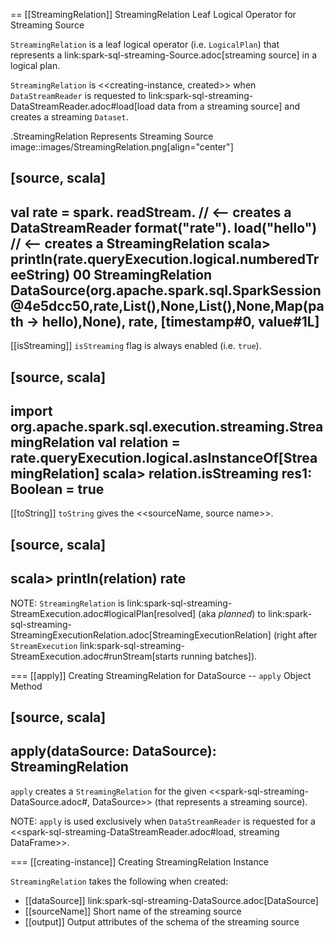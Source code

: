 == [[StreamingRelation]] StreamingRelation Leaf Logical Operator for Streaming Source

`StreamingRelation` is a leaf logical operator (i.e. `LogicalPlan`) that represents a link:spark-sql-streaming-Source.adoc[streaming source] in a logical plan.

`StreamingRelation` is <<creating-instance, created>> when `DataStreamReader` is requested to link:spark-sql-streaming-DataStreamReader.adoc#load[load data from a streaming source] and creates a streaming `Dataset`.

.StreamingRelation Represents Streaming Source
image::images/StreamingRelation.png[align="center"]

[source, scala]
----
val rate = spark.
  readStream.     // <-- creates a DataStreamReader
  format("rate").
  load("hello")   // <-- creates a StreamingRelation
scala> println(rate.queryExecution.logical.numberedTreeString)
00 StreamingRelation DataSource(org.apache.spark.sql.SparkSession@4e5dcc50,rate,List(),None,List(),None,Map(path -> hello),None), rate, [timestamp#0, value#1L]
----

[[isStreaming]]
`isStreaming` flag is always enabled (i.e. `true`).

[source, scala]
----
import org.apache.spark.sql.execution.streaming.StreamingRelation
val relation = rate.queryExecution.logical.asInstanceOf[StreamingRelation]
scala> relation.isStreaming
res1: Boolean = true
----

[[toString]]
`toString` gives the <<sourceName, source name>>.

[source, scala]
----
scala> println(relation)
rate
----

NOTE: `StreamingRelation` is link:spark-sql-streaming-StreamExecution.adoc#logicalPlan[resolved] (aka _planned_) to link:spark-sql-streaming-StreamingExecutionRelation.adoc[StreamingExecutionRelation] (right after `StreamExecution` link:spark-sql-streaming-StreamExecution.adoc#runStream[starts running batches]).

=== [[apply]] Creating StreamingRelation for DataSource -- `apply` Object Method

[source, scala]
----
apply(dataSource: DataSource): StreamingRelation
----

`apply` creates a `StreamingRelation` for the given <<spark-sql-streaming-DataSource.adoc#, DataSource>> (that represents a streaming source).

NOTE: `apply` is used exclusively when `DataStreamReader` is requested for a <<spark-sql-streaming-DataStreamReader.adoc#load, streaming DataFrame>>.

=== [[creating-instance]] Creating StreamingRelation Instance

`StreamingRelation` takes the following when created:

* [[dataSource]] link:spark-sql-streaming-DataSource.adoc[DataSource]
* [[sourceName]] Short name of the streaming source
* [[output]] Output attributes of the schema of the streaming source
